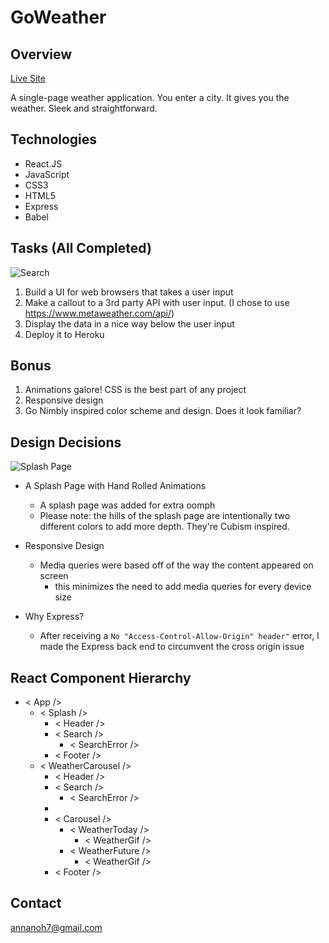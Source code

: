 # GoWeather

## Overview

[Live Site](https://anna-go-nimbly.herokuapp.com/#/)

A single-page weather application.
You enter a city. It gives you the weather.
Sleek and straightforward.

## Technologies

* React.JS
* JavaScript
* CSS3
* HTML5
* Express
* Babel

## Tasks (All Completed)

![Search](https://media.giphy.com/media/RMy60W37wvcKYvGzLi/giphy.gif)

1.  Build a UI for web browsers that takes a user input
2.  Make a callout to a 3rd party API with user input. (I chose to use https://www.metaweather.com/api/)
3.  Display the data in a nice way below the user input
4.  Deploy it to Heroku

## Bonus

1.  Animations galore! CSS is the best part of any project
2.  Responsive design
3.  Go Nimbly inspired color scheme and design. Does it look familiar?

## Design Decisions

![Splash Page](https://media.giphy.com/media/9JvdsMAO2xNic6xiL4/giphy.gif)

* A Splash Page with Hand Rolled Animations

  * A splash page was added for extra oomph
  * Please note: the hills of the splash page are intentionally two different colors to add more depth. They're Cubism inspired.

* Responsive Design

  * Media queries were based off of the way the content appeared on screen
    * this minimizes the need to add media queries for every device size

* Why Express?
  * After receiving a `No "Access-Control-Allow-Origin" header"` error, I made the Express back end to circumvent the cross origin issue

## React Component Hierarchy

* < App />
  * < Splash />
    * < Header />
    * < Search />
      * < SearchError />
    * < Footer />
  * < WeatherCarousel />
    * < Header />
    * < Search />
      * < SearchError />
    * <Loading />
    * < Carousel />
      * < WeatherToday />
        * < WeatherGif />
      * < WeatherFuture />
        * < WeatherGif />
    * < Footer />

## Contact

annanoh7@gmail.com
